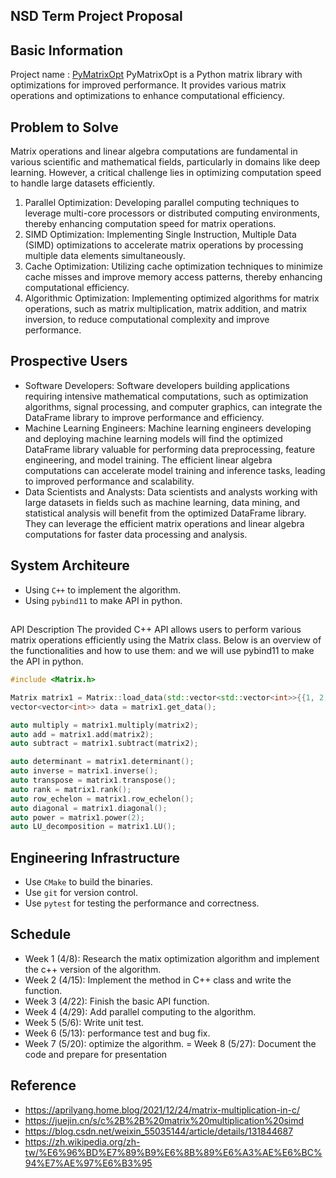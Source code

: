 NSD Term Project Proposal
---

## Basic Information
Project name : [PyMatrixOpt](https://github.com/r1407p/PyMatrixOpt)
PyMatrixOpt is a Python matrix library with optimizations for improved performance. It provides various matrix operations and optimizations to enhance computational efficiency.

## Problem to Solve
Matrix operations and linear algebra computations are fundamental in various scientific and mathematical fields, particularly in domains like deep learning. However, a critical challenge lies in optimizing computation speed to handle large datasets efficiently. 

1. Parallel Optimization: Developing parallel computing techniques to leverage multi-core processors or distributed computing environments, thereby enhancing computation speed for matrix operations.
2. SIMD Optimization: Implementing Single Instruction, Multiple Data (SIMD) optimizations to accelerate matrix operations by processing multiple data elements simultaneously.
3. Cache Optimization: Utilizing cache optimization techniques to minimize cache misses and improve memory access patterns, thereby enhancing computational efficiency.
4. Algorithmic Optimization: Implementing optimized algorithms for matrix operations, such as matrix multiplication, matrix addition, and matrix inversion, to reduce computational complexity and improve performance.

## Prospective Users
- Software Developers: Software developers building applications requiring intensive mathematical computations, such as optimization algorithms, signal processing, and computer graphics, can integrate the DataFrame library to improve performance and efficiency. 
- Machine Learning Engineers: Machine learning engineers developing and deploying machine learning models will find the optimized DataFrame library valuable for performing data preprocessing, feature engineering, and model training. The efficient linear algebra computations can accelerate model training and inference tasks, leading to improved performance and scalability.
- Data Scientists and Analysts: Data scientists and analysts working with large datasets in fields such as machine learning, data mining, and statistical analysis will benefit from the optimized DataFrame library. They can leverage the efficient matrix operations and linear algebra computations for faster data processing and analysis.

## System Architeure
- Using ``C++`` to implement the algorithm.
- Using ``pybind11`` to make API in python.

## 
API Description
The provided C++ API allows users to perform various matrix operations efficiently using the Matrix class. Below is an overview of the functionalities and how to use them:
and we will use pybind11 to make the API in python.

```cpp
#include <Matrix.h>

Matrix matrix1 = Matrix::load_data(std::vector<std::vector<int>>{{1, 2, 3}, {4, 5, 6}});
vector<vector<int>> data = matrix1.get_data();

auto multiply = matrix1.multiply(matrix2);
auto add = matrix1.add(matrix2);
auto subtract = matrix1.subtract(matrix2);

auto determinant = matrix1.determinant();
auto inverse = matrix1.inverse();
auto transpose = matrix1.transpose();
auto rank = matrix1.rank();
auto row_echelon = matrix1.row_echelon();
auto diagonal = matrix1.diagonal();
auto power = matrix1.power(2);
auto LU_decomposition = matrix1.LU();
```

## Engineering Infrastructure
- Use ``CMake`` to build the binaries.
- Use ``git`` for version control.
- Use ``pytest`` for testing the performance and correctness.

## Schedule
- Week 1 (4/8): Research the matix optimization algorithm and implement the c++ version of the algorithm.
- Week 2 (4/15): Implement the method in C++ class and write the function.
- Week 3 (4/22): Finish the basic API function.
- Week 4 (4/29): Add parallel computing to the algorithm.
- Week 5 (5/6): Write unit test.
- Week 6 (5/13): performance test and bug fix.
- Week 7 (5/20): optimize the algorithm.
= Week 8 (5/27): Document the code and prepare for presentation

## Reference
- https://aprilyang.home.blog/2021/12/24/matrix-multiplication-in-c/
- https://juejin.cn/s/c%2B%2B%20matrix%20multiplication%20simd
- https://blog.csdn.net/weixin_55035144/article/details/131844687
- https://zh.wikipedia.org/zh-tw/%E6%96%BD%E7%89%B9%E6%8B%89%E6%A3%AE%E6%BC%94%E7%AE%97%E6%B3%95